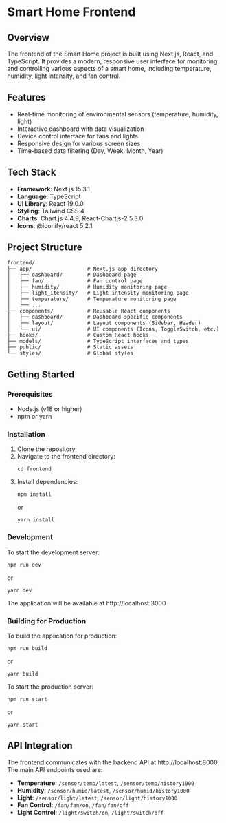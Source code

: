 # Smart Home Frontend

## Overview
The frontend of the Smart Home project is built using Next.js, React, and TypeScript. It provides a modern, responsive user interface for monitoring and controlling various aspects of a smart home, including temperature, humidity, light intensity, and fan control.

## Features
- Real-time monitoring of environmental sensors (temperature, humidity, light)
- Interactive dashboard with data visualization
- Device control interface for fans and lights
- Responsive design for various screen sizes
- Time-based data filtering (Day, Week, Month, Year)

## Tech Stack
- **Framework**: Next.js 15.3.1
- **Language**: TypeScript
- **UI Library**: React 19.0.0
- **Styling**: Tailwind CSS 4
- **Charts**: Chart.js 4.4.9, React-Chartjs-2 5.3.0
- **Icons**: @iconify/react 5.2.1

## Project Structure
```
frontend/
├── app/                  # Next.js app directory
│   ├── dashboard/        # Dashboard page
│   ├── fan/              # Fan control page
│   ├── humidity/         # Humidity monitoring page
│   ├── light_itensity/   # Light intensity monitoring page
│   ├── temperature/      # Temperature monitoring page
│   └── ...
├── components/           # Reusable React components
│   ├── dashboard/        # Dashboard-specific components
│   ├── layout/           # Layout components (Sidebar, Header)
│   └── ui/               # UI components (Icons, ToggleSwitch, etc.)
├── hooks/                # Custom React hooks
├── models/               # TypeScript interfaces and types
├── public/               # Static assets
└── styles/               # Global styles
```

## Getting Started

### Prerequisites
- Node.js (v18 or higher)
- npm or yarn

### Installation
1. Clone the repository
2. Navigate to the frontend directory:
   ```
   cd frontend
   ```
3. Install dependencies:
   ```
   npm install
   ```
   or
   ```
   yarn install
   ```

### Development
To start the development server:
```
npm run dev
```
or
```
yarn dev
```
The application will be available at http://localhost:3000

### Building for Production
To build the application for production:
```
npm run build
```
or
```
yarn build
```

To start the production server:
```
npm run start
```
or
```
yarn start
```

## API Integration
The frontend communicates with the backend API at http://localhost:8000. The main API endpoints used are:

- **Temperature**: `/sensor/temp/latest`, `/sensor/temp/history1000`
- **Humidity**: `/sensor/humid/latest`, `/sensor/humid/history1000`
- **Light**: `/sensor/light/latest`, `/sensor/light/history1000`
- **Fan Control**: `/fan/fan/on`, `/fan/fan/off`
- **Light Control**: `/light/switch/on`, `/light/switch/off`